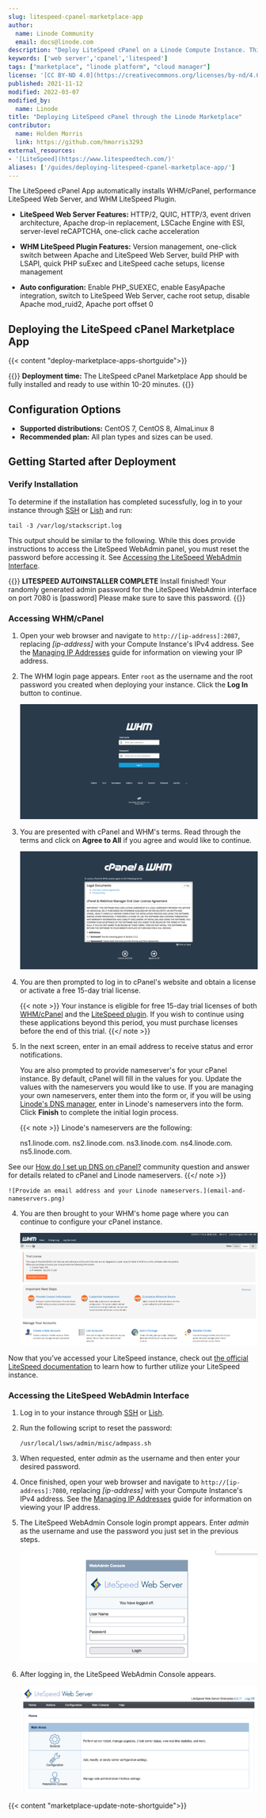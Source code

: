 ```yaml
---
slug: litespeed-cpanel-marketplace-app
author:
  name: Linode Community
  email: docs@linode.com
description: "Deploy LiteSpeed cPanel on a Linode Compute Instance. This provides you with a lightning fast, performant, and secure web server that conserves resources."
keywords: ['web server','cpanel','litespeed']
tags: ["marketplace", "linode platform", "cloud manager"]
license: '[CC BY-ND 4.0](https://creativecommons.org/licenses/by-nd/4.0)'
published: 2021-11-12
modified: 2022-03-07
modified_by:
  name: Linode
title: "Deploying LiteSpeed cPanel through the Linode Marketplace"
contributor:
  name: Holden Morris
  link: https://github.com/hmorris3293
external_resources:
- '[LiteSpeed](https://www.litespeedtech.com/)'
aliases: ['/guides/deploying-litespeed-cpanel-marketplace-app/']
---
```


The LiteSpeed cPanel App automatically installs WHM/cPanel, performance LiteSpeed Web Server, and WHM LiteSpeed Plugin.

- **LiteSpeed Web Server Features:** HTTP/2, QUIC, HTTP/3, event driven architecture, Apache drop-in replacement, LSCache Engine with ESI, server-level reCAPTCHA, one-click cache acceleration

- **WHM LiteSpeed Plugin Features:** Version management, one-click switch between Apache and LiteSpeed Web Server, build PHP with LSAPI, quick PHP suExec and LiteSpeed cache setups, license management

- **Auto configuration:** Enable PHP_SUEXEC, enable EasyApache integration, switch to LiteSpeed Web Server, cache root setup, disable Apache mod_ruid2, Apache port offset 0

## Deploying the LiteSpeed cPanel Marketplace App

{{< content "deploy-marketplace-apps-shortguide">}}

{{<note>}}
**Deployment time:** The LiteSpeed cPanel Marketplace App should be fully installed and ready to use within 10-20 minutes.
{{</note>}}

## Configuration Options

- **Supported distributions:** CentOS 7, CentOS 8, AlmaLinux 8
- **Recommended plan:** All plan types and sizes can be used.

## Getting Started after Deployment

### Verify Installation

To determine if the installation has completed sucessfully, log in to your instance through [SSH](/docs/guides/connect-to-server-over-ssh/) or [Lish](/docs/guides/using-the-lish-console/) and run:

    tail -3 /var/log/stackscript.log

This output should be similar to the following. While this does provide instructions to access the LiteSpeed WebAdmin panel, you must reset the password before accessing it. See [Accessing the LiteSpeed WebAdmin Interface](#accessing-the-litespeed-webadmin-interface).

{{<output>}}
**LITESPEED AUTOINSTALLER COMPLETE**
Install finished! Your randomly generated admin password for the LiteSpeed WebAdmin interface on port 7080 is [password]
Please make sure to save this password.
{{</output>}}

### Accessing WHM/cPanel

1.  Open your web browser and navigate to `http://[ip-address]:2087`, replacing *[ip-address]* with your Compute Instance's IPv4 address. See the [Managing IP Addresses](/docs/guides/managing-ip-addresses/) guide for information on viewing your IP address.

1.  The WHM login page appears. Enter `root` as the username and the root password you created when deploying your instance. Click the **Log In** button to continue.

    ![Log into your Web Hosting Manager](log-into-whm.png)

1.  You are presented with cPanel and WHM's terms. Read through the terms and click on **Agree to All** if you agree and would like to continue.

    ![Agree to cPanel and WHM's terms](agree-to-terms.png)

1.  You are then prompted to log in to cPanel's website and obtain a license or activate a free 15-day trial license.

    {{< note >}}
Your instance is eligible for free 15-day trial licenses of both [WHM/cPanel](https://cpanel.net/products/trial/) and the [LiteSpeed plugin](https://docs.litespeedtech.com/licenses/trial/). If you wish to continue using these applications beyond this period, you must purchase licenses before the end of this trial.
{{</ note >}}

1.  In the next screen, enter in an email address to receive status and error notifications.

    You are also prompted to provide nameserver's for your cPanel instance. By default, cPanel will fill in the values for you. Update the values with the nameservers you would like to use. If you are managing your own nameservers, enter them into the form or, if you will be using [Linode's DNS manager](/docs/guides/dns-manager/), enter in Linode's nameservers into the form. Click **Finish** to complete the initial login process.

    {{< note >}}
Linode's nameservers are the following:

    ns1.linode.com.
    ns2.linode.com.
    ns3.linode.com.
    ns4.linode.com.
    ns5.linode.com.

See our [How do I set up DNS on cPanel?](https://www.linode.com/community/questions/19216/how-do-i-set-up-dns-on-cpanel) community question and answer for details related to cPanel and Linode nameservers.
    {{</ note >}}

    ![Provide an email address and your Linode nameservers.](email-and-nameservers.png)

4. You are then brought to your WHM's home page where you can continue to configure your cPanel instance.

    ![cPanel home page](cpanel-home-page.png)

Now that you’ve accessed your LiteSpeed instance, check out [the official LiteSpeed documentation](https://www.litespeedtech.com/support/wiki/doku.php/litespeed_wiki) to learn how to further utilize your LiteSpeed instance.

### Accessing the LiteSpeed WebAdmin Interface

1.  Log in to your instance through [SSH](/docs/guides/connect-to-server-over-ssh/) or [Lish](/docs/guides/using-the-lish-console/).

1.  Run the following script to reset the password:

        /usr/local/lsws/admin/misc/admpass.sh

1.  When requested, enter *admin* as the username and then enter your desired password.

1.  Once finished, open your web browser and navigate to `http://[ip-address]:7080`, replacing *[ip-address]* with your Compute Instance's IPv4 address. See the [Managing IP Addresses](/docs/guides/managing-ip-addresses/) guide for information on viewing your IP address.

1.  The LiteSpeed WebAdmin Console login prompt appears. Enter *admin* as the username and use the password you just set in the previous steps.

    ![Screenshot of LiteSpeed WebAdmin login prompt](litespeed-webadmin-console.png)

1.  After logging in, the LiteSpeed WebAdmin Console appears.

    ![Screenshot of LiteSpeed WebAdmin Console](litespeed-webadmin-interface.png)

{{< content "marketplace-update-note-shortguide">}}